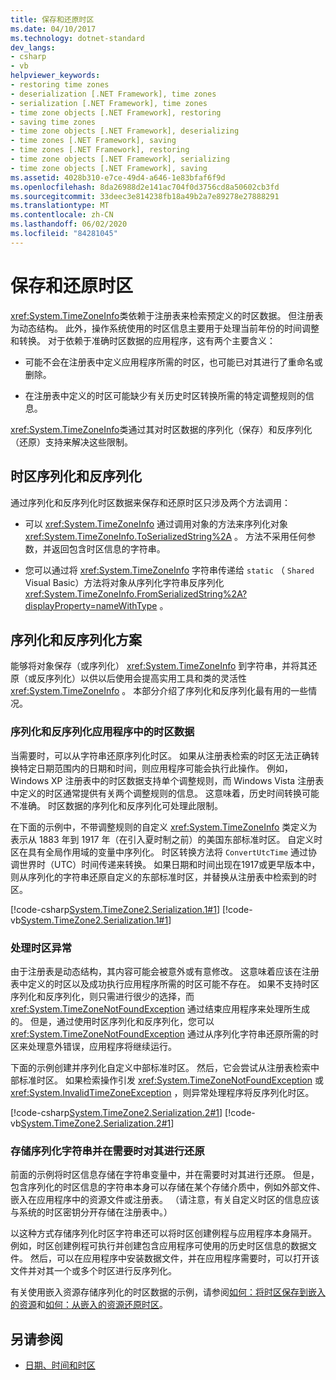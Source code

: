 ```yaml
---
title: 保存和还原时区
ms.date: 04/10/2017
ms.technology: dotnet-standard
dev_langs:
- csharp
- vb
helpviewer_keywords:
- restoring time zones
- deserialization [.NET Framework], time zones
- serialization [.NET Framework], time zones
- time zone objects [.NET Framework], restoring
- saving time zones
- time zone objects [.NET Framework], deserializing
- time zones [.NET Framework], saving
- time zones [.NET Framework], restoring
- time zone objects [.NET Framework], serializing
- time zone objects [.NET Framework], saving
ms.assetid: 4028b310-e7ce-49d4-a646-1e83bfaf6f9d
ms.openlocfilehash: 8da26988d2e141ac704f0d3756cd8a50602cb3fd
ms.sourcegitcommit: 33deec3e814238fb18a49b2a7e89278e27888291
ms.translationtype: MT
ms.contentlocale: zh-CN
ms.lasthandoff: 06/02/2020
ms.locfileid: "84281045"
---
```

# <a name="saving-and-restoring-time-zones"></a>保存和还原时区

<xref:System.TimeZoneInfo>类依赖于注册表来检索预定义的时区数据。 但注册表为动态结构。 此外，操作系统使用的时区信息主要用于处理当前年份的时间调整和转换。 对于依赖于准确时区数据的应用程序，这有两个主要含义：

- 可能不会在注册表中定义应用程序所需的时区，也可能已对其进行了重命名或删除。

- 在注册表中定义的时区可能缺少有关历史时区转换所需的特定调整规则的信息。

<xref:System.TimeZoneInfo>类通过其对时区数据的序列化（保存）和反序列化（还原）支持来解决这些限制。

## <a name="time-zone-serialization-and-deserialization"></a>时区序列化和反序列化

通过序列化和反序列化时区数据来保存和还原时区只涉及两个方法调用：

- 可以 <xref:System.TimeZoneInfo> 通过调用对象的方法来序列化对象 <xref:System.TimeZoneInfo.ToSerializedString%2A> 。 方法不采用任何参数，并返回包含时区信息的字符串。

- 您可以通过将 <xref:System.TimeZoneInfo> 字符串传递给 `static` （ `Shared` Visual Basic）方法将对象从序列化字符串反序列化 <xref:System.TimeZoneInfo.FromSerializedString%2A?displayProperty=nameWithType> 。

## <a name="serialization-and-deserialization-scenarios"></a>序列化和反序列化方案

能够将对象保存（或序列化） <xref:System.TimeZoneInfo> 到字符串，并将其还原（或反序列化）以供以后使用会提高实用工具和类的灵活性 <xref:System.TimeZoneInfo> 。 本部分介绍了序列化和反序列化最有用的一些情况。

### <a name="serializing-and-deserializing-time-zone-data-in-an-application"></a>序列化和反序列化应用程序中的时区数据

当需要时，可以从字符串还原序列化时区。 如果从注册表检索的时区无法正确转换特定日期范围内的日期和时间，则应用程序可能会执行此操作。 例如，Windows XP 注册表中的时区数据支持单个调整规则，而 Windows Vista 注册表中定义的时区通常提供有关两个调整规则的信息。 这意味着，历史时间转换可能不准确。 时区数据的序列化和反序列化可处理此限制。

在下面的示例中，不带调整规则的自定义 <xref:System.TimeZoneInfo> 类定义为表示从 1883 年到 1917 年（在引入夏时制之前）的美国东部标准时区。 自定义时区在具有全局作用域的变量中序列化。 时区转换方法将 `ConvertUtcTime` 通过协调世界时（UTC）时间传递来转换。 如果日期和时间出现在1917或更早版本中，则从序列化的字符串还原自定义的东部标准时区，并替换从注册表中检索到的时区。

[!code-csharp[System.TimeZone2.Serialization.1#1](../../../samples/snippets/csharp/VS_Snippets_CLR_System/system.TimeZone2.Serialization.1/cs/Serialization.cs#1)]
[!code-vb[System.TimeZone2.Serialization.1#1](../../../samples/snippets/visualbasic/VS_Snippets_CLR_System/system.TimeZone2.Serialization.1/vb/Serialization.vb#1)]

### <a name="handling-time-zone-exceptions"></a>处理时区异常

由于注册表是动态结构，其内容可能会被意外或有意修改。 这意味着应该在注册表中定义的时区以及成功执行应用程序所需的时区可能不存在。 如果不支持时区序列化和反序列化，则只需进行很少的选择，而 <xref:System.TimeZoneNotFoundException> 通过结束应用程序来处理所生成的。 但是，通过使用时区序列化和反序列化，您可以 <xref:System.TimeZoneNotFoundException> 通过从序列化字符串还原所需的时区来处理意外错误，应用程序将继续运行。

下面的示例创建并序列化自定义中部标准时区。 然后，它会尝试从注册表检索中部标准时区。 如果检索操作引发 <xref:System.TimeZoneNotFoundException> 或 <xref:System.InvalidTimeZoneException> ，则异常处理程序将反序列化时区。

[!code-csharp[System.TimeZone2.Serialization.2#1](../../../samples/snippets/csharp/VS_Snippets_CLR_System/system.TimeZone2.Serialization.2/cs/Serialization2.cs#1)]
[!code-vb[System.TimeZone2.Serialization.2#1](../../../samples/snippets/visualbasic/VS_Snippets_CLR_System/system.TimeZone2.Serialization.2/vb/Serialization2.vb#1)]

### <a name="storing-a-serialized-string-and-restoring-it-when-needed"></a>存储序列化字符串并在需要时对其进行还原

前面的示例将时区信息存储在字符串变量中，并在需要时对其进行还原。 但是，包含序列化的时区信息的字符串本身可以存储在某个存储介质中，例如外部文件、嵌入在应用程序中的资源文件或注册表。 （请注意，有关自定义时区的信息应该与系统的时区密钥分开存储在注册表中。）

以这种方式存储序列化时区字符串还可以将时区创建例程与应用程序本身隔开。 例如，时区创建例程可执行并创建包含应用程序可使用的历史时区信息的数据文件。 然后，可以在应用程序中安装数据文件，并在应用程序需要时，可以打开该文件并对其一个或多个时区进行反序列化。

有关使用嵌入资源存储序列化的时区数据的示例，请参阅[如何：将时区保存到嵌入的资源](save-time-zones-to-an-embedded-resource.md)和[如何：从嵌入的资源还原时区](restore-time-zones-from-an-embedded-resource.md)。

## <a name="see-also"></a>另请参阅

- [日期、时间和时区](index.md)
